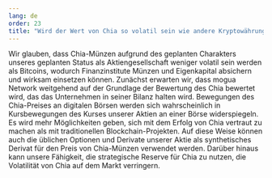 ```yaml
---
lang: de
order: 23
title: "Wird der Wert von Chia so volatil sein wie andere Kryptowährungen?"
---
```


Wir glauben, dass Chia-Münzen aufgrund des geplanten Charakters unseres geplanten Status als Aktiengesellschaft weniger volatil sein werden als Bitcoins, wodurch Finanzinstitute Münzen und Eigenkapital absichern und wirksam einsetzen können. Zunächst erwarten wir, dass mogua Network weitgehend auf der Grundlage der Bewertung des Chia bewertet wird, das das Unternehmen in seiner Bilanz halten wird. Bewegungen des Chia-Preises an digitalen Börsen werden sich wahrscheinlich in Kursbewegungen des Kurses unserer Aktien an einer Börse widerspiegeln. Es wird mehr Möglichkeiten geben, sich mit dem Erfolg von Chia vertraut zu machen als mit traditionellen Blockchain-Projekten. Auf diese Weise können auch die üblichen Optionen und Derivate unserer Aktie als synthetisches Derivat für den Preis von Chia-Münzen verwendet werden. Darüber hinaus kann unsere Fähigkeit, die strategische Reserve für Chia zu nutzen, die Volatilität von Chia auf dem Markt verringern.
